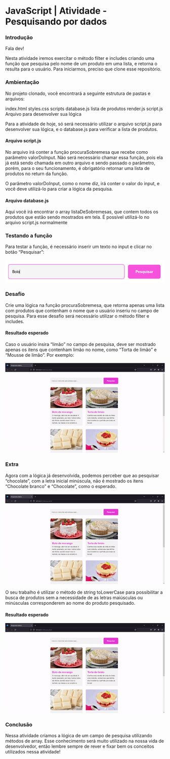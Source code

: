 <h1>JavaScript | Atividade - Pesquisando por dados</h1>

<h3>Introdução</h3>
Fala dev!

Nesta atividade iremos exercitar o método filter e includes criando uma função que pesquisa pelo nome de um produto em uma lista, e retorna o resulta para o usuário. Para iniciarmos, preciso que clone esse repositório.

<h3>Ambientação</h3>
No projeto clonado, você encontrará a seguinte estrutura de pastas e arquivos:

index.html
styles.css
scripts
database.js
lista de produtos
render.js
script.js
Arquivo para desenvolver sua lógica

Para a atividade de hoje, só será necessário utilizar o arquivo script.js para desenvolver sua lógica, e o database.js para verificar a lista de produtos.

<h4>Arquivo script.js</h4>
No arquivo irá conter a função procuraSobremesa que recebe como parâmetro valorDoInput. Não será necessário chamar essa função, pois ela já está sendo chamada em outro arquivo e sendo passado o parâmetro, porém, para o seu funcionamento, é obrigatório retornar uma lista de produtos no return da função.

O parâmetro valorDoInput, como o nome diz, irá conter o valor do input, e você deve utilizá-lo para criar a lógica da pesquisa.

<h4>Arquivo database.js</h4>
Aqui você irá encontrar o array listaDeSobremesas, que contem todos os produtos que estão sendo mostrados em tela. É possível utilizá-lo no arquivo script.js normalmente

<h3>Testando a função</h3>
Para testar a função, é necessário inserir um texto no input e clicar no botão “Pesquisar”:<br>
<br>
<img src="./assets/example-1.png" alt="example 1" />

<h3>Desafio</h3>
Crie uma lógica na função procuraSobremesa, que retorna apenas uma lista com produtos que contenham o nome que o usuário inseriu no campo de pesquisa. Para esse desafio será necessário utilizar o método filter e includes.

<h4>Resultado esperado</h4>
Caso o usuário insira “limão” no campo de pesquisa, deve ser mostrado apenas os itens que contenham limão no nome, como “Torta de limão” e “Mousse de limão”. Por exemplo:<br>
<br>
<img src="./assets/example-2.gif" alt="example 2" />

<h3>Extra</h3>
Agora com a lógica já desenvolvida, podemos perceber que ao pesquisar “chocolate”, com a letra inicial minúscula, não é mostrado os itens “Chocolate branco” e “Chocolate”, como o esperado.<br>
<br>
<img src="./assets/example-3.gif" alt="example 3" />

O seu trabalho é utilizar o método de string toLowerCase para possibilitar a busca de produtos sem a necessidade de as letras maiúsculas ou minúsculas corresponderem ao nome do produto pesquisado.

<h4>Resultado esperado</h4>

<img src="./assets/example-4.gif" alt="example 4" />

<h3>Conclusão</h3>
Nessa atividade criamos a lógica de um campo de pesquisa utilizando métodos de array. Esse conhecimento será muito utilizado na nossa vida de desenvolvedor, então lembre sempre de rever e fixar bem os conceitos utilizados nessa atividade!
